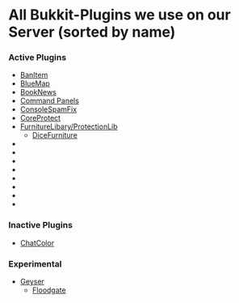 # All Bukkit-Plugins we use on our Server (sorted by name)
### Active Plugins
- [BanItem](https://www.spigotmc.org/resources/banitem-1-7-1-17.67701/)
- [BlueMap](https://www.spigotmc.org/resources/bluemap.83557/)
- [BookNews](https://www.spigotmc.org/resources/booknews-1-8-1-17.61163/)
- [Command Panels](https://www.spigotmc.org/resources/command-panels-custom-guis.67788/)
- [ConsoleSpamFix](https://www.spigotmc.org/resources/console-spam-fix.18410/)
- [CoreProtect](https://www.spigotmc.org/resources/coreprotect.8631/)
- [FurnitureLibary/ProtectionLib](https://www.spigotmc.org/resources/furniturelibary-protectionlib.9368/)
  - [DiceFurniture](https://www.spigotmc.org/resources/dicefurniture-plugin-m%C3%B6bel-plugin.6006/)
- []()
- []()
- []()
- []()
- []()
- []()
- []()
- []()

### Inactive Plugins
- [ChatColor](https://www.spigotmc.org/resources/chatcolor.22692/)

### Experimental
- [Geyser](https://github.com/GeyserMC/Geyser)
  - [Floodgate](https://github.com/GeyserMC/Floodgate)
